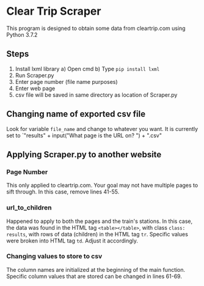 # Clear Trip Scraper
This program is designed to obtain some data from cleartrip.com using Python 3.7.2

## Steps

1. Install lxml library
   a) Open cmd
   b) Type `pip install lxml`
2. Run Scraper.py
3. Enter page number (file name purposes)
4. Enter web page
5. csv file will be saved in same directory as location of Scraper.py

## Changing name of exported csv file

Look for variable `file_name` and change to whatever you want. It is currently set to `"results" + input("What page is the URL on? ") + ".csv"

## Applying Scraper.py to another website

### Page Number

This only applied to cleartrip.com. Your goal may not have multiple pages to sift through. In this case, remove lines 41-55.

### url_to_children

Happened to apply to both the pages and the train's stations. In this case, the data was found in the HTML tag `<table></table>`, with class `class: results`, with rows of data (children) in the HTML tag `tr`. Specific values were broken into HTML tag `td`. Adjust it accordingly.

### Changing values to store to csv

The column names are initialized at the beginning of the main function. Specific column values that are stored can be changed in lines 61-69.